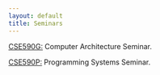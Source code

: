 ```yaml
---
layout: default
title: Seminars
---
```

[CSE590G:](http://www.cs.washington.edu/education/courses/590g/CurrentQtr/)
Computer Architecture Seminar.

[CSE590P:](http://www.cs.washington.edu/education/courses/590p/CurrentQtr/)
Programming Systems Seminar.
